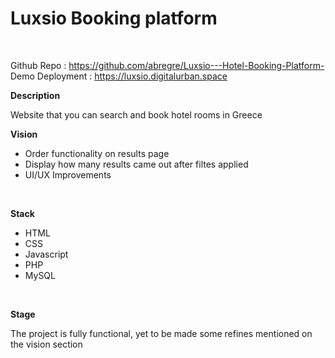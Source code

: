 <h1> Luxsio Booking platform </h1><br>

Github Repo : https://github.com/abregre/Luxsio---Hotel-Booking-Platform-
Demo Deployment : https://luxsio.digitalurban.space
<br>


<strong>Description</strong><br>

Website that you can search and book hotel rooms in Greece<br>

<strong>Vision</strong><br>  
<ul>
  <li>Order functionality on results page</li>
  <li>Display how many results came out after filtes applied</li>
  <li>UI/UX Improvements</li>
  
</ul>
<br>
 
<strong>Stack</strong><br>
<ul>
  <li>HTML</li>
  <li>CSS</li>
  <li>Javascript</li>
  <li>PHP</li>
  <li>MySQL</li>  
</ul>
 <br>

<strong>Stage</strong><br>

The project is fully functional, yet to be made some refines mentioned on the vision section


